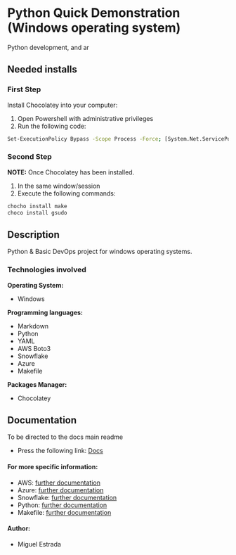 # Python Quick Demonstration (Windows operating system)

Python development, and ar

## Needed installs

### First Step

Install Chocolatey into your computer:
1. Open Powershell with administrative privileges
2. Run the following code:
```bash
Set-ExecutionPolicy Bypass -Scope Process -Force; [System.Net.ServicePointManager]::SecurityProtocol = [System.Net.ServicePointManager]::SecurityProtocol -bor 3072; iex ((New-Object System.Net.WebClient).DownloadString('https://community.chocolatey.org/install.ps1'))
```


### Second Step

**NOTE:** Once Chocolatey has been installed.
1. In the same window/session
2. Execute the following commands:

```bash
chocho install make
choco install gsudo
```

## Description

Python & Basic DevOps project for windows operating systems.

### Technologies involved

**Operating System:**
- Windows

**Programming languages:**
- Markdown
- Python
- YAML
- AWS Boto3
- Snowflake
- Azure
- Makefile

**Packages Manager:**
- Chocolatey

## Documentation 
To be directed to the docs main readme
- Press the following link: [Docs](docs/)

#### For more specific information:

- AWS: [further documentation](docs/AWS.md)
- Azure: [further documentation](docs/Azure.md)
- Snowflake: [further documentation](docs/Snowflake.md)
- Python: [further documentation](docs/Python.md)
- Makefile: [further documentation](docs/Makefile.md)

#### Author:

- Miguel Estrada